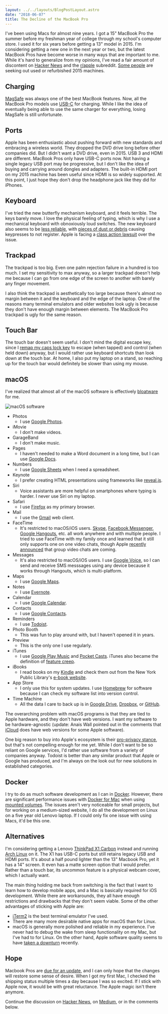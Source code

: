 ```yaml
---
layout: ../../layouts/BlogPostLayout.astro
date: "2018-06-07"
title: The Decline of the MacBook Pro
---
```


I've been using Macs for almost nine years. I got a 15" MacBook Pro the summer
before my freshman year of college through my school's computer store. I used
it for six years before getting a 13" model in 2015. I'm considering getting a
new one in the next year or two, but the latest MacBook Pros have
become worse in many ways that are important to me. While it's hard to
generalize from my opinions, I've read a fair amount of discontent on [Hacker
News](https://news.ycombinator.com/) and the
[r/apple](https://www.reddit.com/r/apple/) subreddit. [Some
people](https://marco.org/2017/11/14/best-laptop-ever) are seeking out used or
refurbished 2015 machines.

## Charging

[MagSafe](https://en.wikipedia.org/wiki/MagSafe) was always one of the best
MacBook features. Now, all the MacBook Pro models use
[USB-C](https://en.wikipedia.org/wiki/USB-C) for charging. While I like the
idea of eventually being able to use the same charger for everything, losing
MagSafe is still unfortunate.

## Ports

Apple has been enthusiastic about pushing forward with new standards and
embracing a wireless world. They dropped the DVD drive long before other
companies did. But I didn't want a DVD drive, even in 2015. USB 3 and HDMI are
different. MacBook Pros only have USB-C ports now. Not having a single legacy
USB port may be progressive, but I don't like the idea of buying and carrying
around dongles and adapters. The built-in HDMI port on my 2015 machine has been
useful since HDMI is so widely supported. At this point, I just hope they don't
drop the headphone jack like they did for iPhones.

## Keyboard

I've tried the new butterfly mechanism keyboard, and it feels terrible. The keys
barely move. I love the physical feeling of typing, which is why I use a
mechanical keyboard with obnoxiously loud switches. The new keyboard also seems
to be [less
reliable](https://theoutline.com/post/2402/the-new-macbook-keyboard-is-ruining-my-life),
with [pieces of dust or
debris](https://arstechnica.com/gadgets/2018/05/report-butterfly-macbook-pro-keyboards-require-more-frequent-more-expensive-repairs/)
causing keypresses to not register. Apple is facing a [class action
lawsuit](https://www.engadget.com/2018/05/12/apple-faces-class-action-lawsuit-over-macbook-keyboards/)
over the issue.

## Trackpad

The trackpad is too big. Even one palm rejection failure in a hundred is too
much. I set my sensitivity to max anyway, so a larger trackpad doesn't help me
because I can go from one edge of the screen to another with barely any finger
movement.

I also think the trackpad is aesthetically too large because there's almost no
margin between it and the keyboard and the edge of the laptop. One of the
reasons many terminal emulators and older websites look ugly is because they
don't have enough margin between elements. The MacBook Pro trackpad is ugly for
the same reason.

## Touch Bar

The touch bar doesn't seem useful. I don't mind the digital escape key, since I
[remap my caps lock key](https://github.com/recdata/dotfiles) to escape (when
tapped) and control (when held down) anyway, but I would rather use keyboard
shortcuts than look down at the touch bar. At home, I also put my laptop on a
stand, so reaching up for the touch bar would definitely be slower than using
my mouse.

## macOS

I've realized that almost all of the macOS software is effectively
[bloatware](https://en.wikipedia.org/wiki/Software_bloat#Bloatware) for me.

![macOS software](https://i.imgur.com/IO6AQCf.png)

* Photos
    * I use [Google Photos](https://www.google.com/photos/about/).
* iMovie
    * I don't make videos.
* GarageBand
    * I don't make music.
* Pages
    * I haven't needed to make a Word document in a long time, but I can use
      [Google Docs](https://www.google.com/docs/about/).
* Numbers
    * I use [Google Sheets](https://www.google.com/sheets/about/) when I need a spreadsheet.
* Keynote
    * I prefer creating HTML presentations using frameworks like [reveal.js](https://revealjs.com/).
* Siri
    * Voice assistants are more helpful on smartphones where typing is harder. I
      never use Siri on my laptop.
* Safari
    * I use [Firefox](https://www.mozilla.org/en-US/firefox/) as my primary browser.
* Mail
    * I use the [Gmail](https://www.google.com/gmail/about/) web client.
* FaceTime
    * It's restricted to macOS/iOS users. [Skype](https://www.skype.com/),
      [Facebook Messenger](https://www.messenger.com/), [Google
      Hangouts](https://hangouts.google.com/), etc. all work anywhere and with
      multiple people. I tried to use FaceTime with my family once and learned
      that it still only supports one on one video chats, though Apple [recently
      announced](https://techcrunch.com/2018/06/04/apple-is-adding-group-facetime-video-calls-to-ios-12/)
      that group video chats are coming.
* Messages
    * It's also restricted to macOS/iOS users. I use [Google
      Voice](https://www.google.com/voice), so I can send and receive SMS
      messsages using any device because it works through Hangouts, which is
      multi-platform.
* Maps
    * I use [Google Maps](https://www.google.com/maps).
* Notes
    * I use [Evernote](https://www.evernote.com).
* Calendar
    * I use [Google Calendar](https://www.google.com/calendar/about/).
* Contacts
    * I use [Google Contacts](https://www.google.com/contacts/).
* Reminders
    * I use [Todoist](https://todoist.com).
* Photo Booth
    * This was fun to play around with, but I haven't opened it in years.
* Preview
    * This is the only one I use regularly.
* iTunes
    * I use [Google Play Music](https://play.google.com/music/) and [Pocket
      Casts](https://www.shiftyjelly.com/pocketcasts/). iTunes also became the
      definition of [feature
      creep](https://en.wikipedia.org/wiki/Feature_creep).
* iBooks
    * I read books on my [Kindle](https://en.wikipedia.org/wiki/Amazon_Kindle)
      and check them out from the New York Public Library's [e-book
      website](https://nypl.overdrive.com/).
* App Store
    * I only use this for system updates. I use
      [Homebrew](https://caskroom.github.io/) for software because I can check
      my software list into version control.
* Time Machine
    * All the data I care to back up is in [Google
      Drive](https://www.google.com/drive/),
     [Dropbox](https://www.dropbox.com/), or [GitHub](https://github.com/).

The overarching problem with macOS programs is that they are tied to Apple
hardware, and they don't have web versions. I want my software to be
hardware-agnostic (update: Anais Wall pointed out in the comments that
[iCloud](https://www.icloud.com/) does have web versions for some Apple
software).

One big reason to buy into Apple's ecosystem is their [pro-privacy
stance](https://techcrunch.com/2015/06/02/apples-tim-cook-delivers-blistering-speech-on-encryption-privacy/),
but that's not compelling enough for me yet. While I don't want to be so
reliant on Google services, I'd rather use software from a variety of companies
anyway.  Todoist is better than any similar product that Apple or Google has
produced, and I'm always on the look out for new solutions in established
categories.

## Docker

I try to do as much software development as I can in
[Docker](https://www.docker.com/). However, there are significant performance
issues with [Docker for Mac](https://www.docker.com/docker-mac) when using
[mounted volumes](https://github.com/docker/for-mac/issues/77). The issues
aren't very noticeable for small projects, but for working on a medium-sized
website, I do all the development on Linux on a five year old Lenovo laptop.
If I could only fix one issue with using Macs, it'd be this one.

## Alternatives

I'm considering getting a Lenovo [ThinkPad X1
Carbon](https://en.wikipedia.org/wiki/ThinkPad_X1_Carbon) instead and running
[Arch Linux](https://www.archlinux.org/) on it. The X1 has USB-C ports but
still retains legacy USB and HDMI ports. It's about a half pound lighter than
the 13" Macbook Pro, yet it has a 14" screen. It even has a matte screen option
that I would prefer. Rather than a touch bar, its uncommon feature is a
physical webcam cover, which I actually want.

The main thing holding me back from switching is the fact that I want to learn
how to develop mobile apps, and a Mac is basically required for iOS
development. While there are workarounds, they all have enough restrictions and
drawbacks that they don't seem viable. Some of the other advantages of sticking
with Apple are:

* [iTerm2](https://iterm2.com/) is the best terminal emulator I've used.
* There are many more desirable native apps for macOS than for Linux.
* macOS is generally more polished and reliable in my experience. I've never had
  to debug the wake from sleep functionality on my Mac, but I've had to for
  Linux. On the other hand, Apple software quality seems to have [taken a
  downturn](https://www.wired.com/story/apples-security-macos-high-sierra-ios-11/)
  recently.

## Hope

Macbook Pros are [due for an update](https://buyersguide.macrumors.com/#Mac),
and I can only hope that the changes will restore some sense of desire. When I
got my first Mac, I checked the shipping status multiple times a day because I
was so excited. If I stick with Apple now, it would be with great reluctance.
The Apple magic isn't there anymore.

Continue the discussion on [Hacker
News](https://news.ycombinator.com/item?id=17266492), on
[Medium](https://medium.com/@recdata/the-decline-of-the-macbook-pro-e5a7c2215d61),
or in the comments below.
